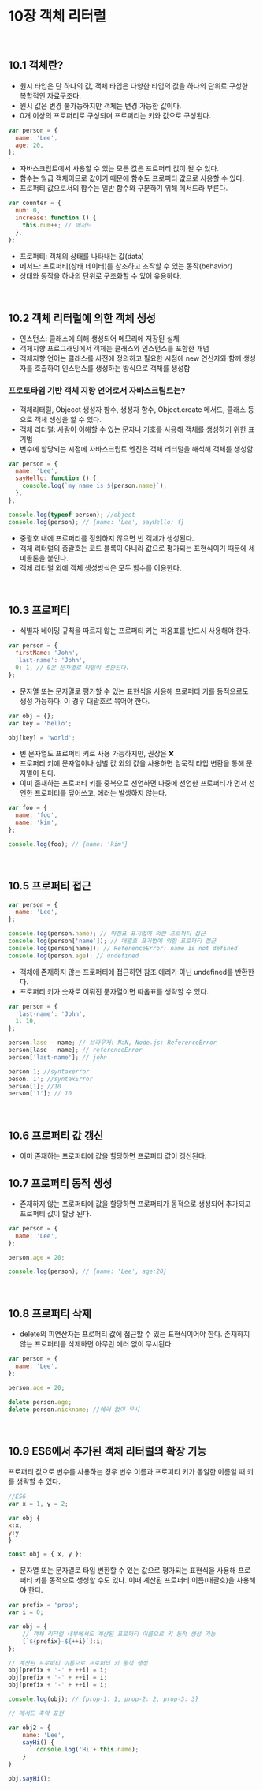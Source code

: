 # 10장 객체 리터럴

</br>

## 10.1 객체란?

- 원시 타입은 단 하나의 값, 객체 타입은 다양한 타입의 값을 하나의 단위로 구성한 복합적인 자료구조다.
- 원시 값은 변경 불가능하지만 객체는 변경 가능한 값이다.
- 0개 이상의 프로퍼티로 구성되며 프로퍼티는 키와 값으로 구성된다.

```js
var person = {
  name: 'Lee',
  age: 20,
};
```

- 자바스크립트에서 사용할 수 있는 모든 값은 프로퍼티 값이 될 수 있다.
- 함수는 일급 객체이므로 값이기 때문에 함수도 프로퍼티 값으로 사용할 수 있다.
- 프로퍼티 값으로서의 함수는 일반 함수와 구분하기 위해 메서드라 부른다.

```js
var counter = {
  num: 0,
  increase: function () {
    this.num++; // 메서드
  },
};
```

- 프로퍼티: 객체의 상태를 나타내는 값(data)
- 메서드: 프로퍼티(상태 데이터)를 참조하고 조작할 수 있는 동작(behavior)
- 상태와 동작을 하나의 단위로 구조화할 수 있어 유용하다.

</br>

## 10.2 객체 리터럴에 의한 객체 생성

- 인스턴스: 클래스에 의해 생성되어 메모리에 저장된 실체
- 객체지향 프로그래밍에서 객체는 클래스와 인스턴스를 포함한 개념
- 객체지향 언어는 클래스를 사전에 정의하고 필요한 시점에 new 연산자와 함께 생성자를 호출하여 인스턴스를 생성하는 방식으로 객체를 생성함

### 프로토타입 기반 객체 지향 언어로서 자바스크립트는?

- 객체리터럴, Objecct 생성자 함수, 생성자 함수, Object.create 메서드, 클래스 등으로 객체 생성을 할 수 있다.
- 객체 리터럴: 사람이 이해할 수 있는 문자나 기호를 사용해 객체를 생성하기 위한 표기법
- 변수에 할당되는 시점에 자바스크립트 엔진은 객체 리터럴을 해석해 객체를 생성함

```js
var person = {
  name: 'Lee',
  sayHello: function () {
    console.log(`my name is ${person.name}`);
  },
};

console.log(typeof person); //object
console.log(person); // {name: 'Lee', sayHello: f}
```

- 중괄호 내에 프로퍼티를 정의하지 않으면 빈 객체가 생성된다.
- 객체 리터럴의 중괄호는 코드 블록이 아니라 값으로 평가되는 표현식이기 때문에 세미콜론을 붙인다.
- 객체 리터럴 외에 객체 생성방식은 모두 함수를 이용한다.

</br>

## 10.3 프로퍼티

- 식별자 네이밍 규칙을 따르지 않는 프로퍼티 키는 따옴표를 반드시 사용해야 한다.

```js
var person = {
  firstName: 'John',
  'last-name': 'John',
  0: 1, // 0은 문자열로 타입이 변환된다.
};
```

- 문자열 또는 문자열로 평가할 수 있는 표현식을 사용해 프로퍼티 키를 동적으로도 생성 가능하다. 이 경우 대괄호로 묶어야 한다.

```js
var obj = {};
var key = 'hello';

obj[key] = 'world';
```

- 빈 문자열도 프로퍼티 키로 사용 가능하지만, 권장은 ❌
- 프로퍼티 키에 문자열이나 심벌 값 외의 값을 사용하면 암묵적 타입 변환을 통해 문자열이 된다.
- 이미 존재하는 프로퍼티 키를 중복으로 선언하면 나중에 선언한 프로퍼티가 먼저 선언한 프로퍼티를 덮어쓰고, 에러는 발생하지 않는다.

```js
var foo = {
  name: 'foo',
  name: 'kim',
};

console.log(foo); // {name: 'kim'}
```

</br>

## 10.5 프로퍼티 접근

```js
var person = {
  name: 'Lee',
};

console.log(person.name); // 마침표 표기법에 의한 프로퍼티 접근
console.log(person['name']); // 대괄호 표기법에 의한 프로퍼티 접근
console.log(person[name]); // ReferenceError: name is not defined
console.log(person.age); // undefined
```

- 객체에 존재하지 않는 프로퍼티에 접근하면 참조 에러가 아닌 undefined를 반환한다.
- 프로퍼티 키가 숫자로 이뤄진 문자열이면 따옴표를 생략할 수 있다.

```js
var person = {
  'last-name': 'John',
  1: 10,
};

person.lase - name; // 브라우저: NaN, Node.js: ReferenceError
person[lase - name]; // referenceError
person['last-name']; // john

person.1; //syntaxerror
peson.'1'; //syntaxError
person[1]; //10
person['1']; // 10
```

</br>

## 10.6 프로퍼티 값 갱신

- 이미 존재하는 프로퍼티에 값을 할당하면 프로퍼티 값이 갱신된다.

## 10.7 프로퍼티 동적 생성

- 존재하지 않는 프로퍼티에 값을 할당하면 프로퍼티가 동적으로 생성되어 추가되고 프로퍼티 값이 할당 된다.

```js
var person = {
  name: 'Lee',
};

person.age = 20;

console.log(person); // {name: 'Lee', age:20}
```

</br>

## 10.8 프로퍼티 삭제

- delete의 피연산자는 프로퍼티 값에 접근할 수 있는 표현식이어야 한다. 존재하지 않는 프로퍼티를 삭제하면 아무런 에러 없이 무시된다.

```js
var person = {
  name: 'Lee',
};

person.age = 20;

delete person.age;
delete person.nickname; //에러 없이 무시
```

</br>

## 10.9 ES6에서 추가된 객체 리터럴의 확장 기능

프로퍼티 값으로 변수를 사용하는 경우 변수 이름과 프로퍼티 키가 동일한 이름일 때 키를 생략할 수 있다.

```js
//ES6
var x = 1, y = 2;

var obj {
x:x,
y:y
}

const obj = { x, y };
```

- 문자열 또는 문자열로 타입 변환할 수 있는 값으로 평가되는 표현식을 사용해 프로퍼티 키를 동적으로 생성할 수도 있다. 이때 계산된 프로퍼티 이름(대괄호)을 사용해야 한다.

```js
var prefix = 'prop';
var i = 0;

var obj = {
    // 객체 리터럴 내부에서도 계산된 프로퍼티 이름으로 키 동적 생성 가능
    [`${prefix}-${++i}`]:i;
};

// 계산된 프로퍼티 이름으로 프로퍼티 키 동적 생성
obj[prefix + '-' + ++i] = i;
obj[prefix + '-' + ++i] = i;
obj[prefix + '-' + ++i] = i;

console.log(obj); // {prop-1: 1, prop-2: 2, prop-3: 3}

// 메서드 축약 표현

var obj2 = {
    name: 'Lee',
    sayHi() {
        console.log('Hi'+ this.name);
    }
}

obj.sayHi();
```
